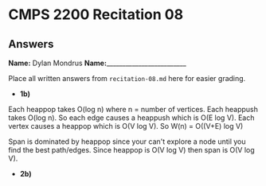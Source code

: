 # CMPS 2200 Recitation 08

## Answers

**Name:** Dylan Mondrus
**Name:**_________________________


Place all written answers from `recitation-08.md` here for easier grading.



- **1b)**

Each heappop takes O(log n) where n = number of vertices.
Each heappush takes O(log n).
So each edge causes a heappush which is O(E log V).
Each vertex causes a heappop which is O(V log V). 
So W(n) = O((V+E) log V)

Span is dominated by heappop since your can't explore a node until you find the best path/edges. Since heappop is O(V log V) then span is O(V log V). 



- **2b)**

